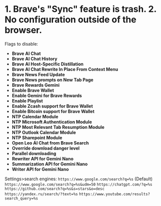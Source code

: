 # 1. Brave's "Sync" feature is trash. 2. No configuration outside of the browser.
Flags to disable:
- **Brave AI Chat**
- **Brave AI Chat History**  
- **Brave AI Host-Specific Distillation**  
- **Brave AI Chat Rewrite In Place From Context Menu**  
- **Brave News Feed Update**  
- **Brave News prompts on New Tab Page**  
- **Brave Rewards Gemini**  
- **Enable Brave Wallet**  
- **Enable Gemini for Brave Rewards**  
- **Enable Playlist**  
- **Enable Zcash support for Brave Wallet**  
- **Enable Bitcoin support for Brave Wallet**  
- **NTP Calendar Module**  
- **NTP Microsoft Authentication Module**  
- **NTP Most Relevant Tab Resumption Module**  
- **NTP Outlook Calendar Module**  
- **NTP Sharepoint Module**  
- **Open Leo AI Chat from Brave Search**  
- **Override download danger level**  
- **Parallel downloading**  
- **Rewriter API for Gemini Nano**  
- **Summarization API for Gemini Nano**  
- **Writer API for Gemini Nano**

Settings>search engines:
`https://www.google.com/search?q=%s` (Default)
`https://www.google.com/search?q=%s&udm=50`
`https://chatgpt.com/?q=%s`
`https://github.com/search?q=%s&s=stars&o=desc`
`https://yandex.ru/search/?text=%s`
`https://www.youtube.com/results?search_query=%s`
